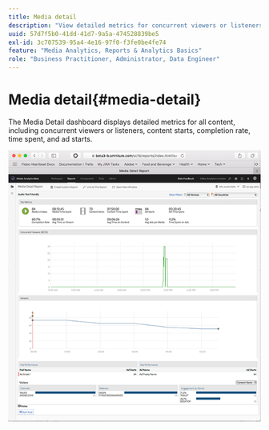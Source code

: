 ```yaml
---
title: Media detail
description: "View detailed metrics for concurrent viewers or listeners, content starts, completion rate, time spent, and ad starts on the Media Detail dashboard."
uuid: 57d7f5b0-41dd-41d7-9a5a-474528839be5
exl-id: 3c707539-95a4-4e16-97f0-f3fe0be4fe74
feature: "Media Analytics, Reports & Analytics Basics"
role: "Business Practitioner, Administrator, Data Engineer"
---
```

# Media detail{#media-detail}

The Media Detail dashboard displays detailed metrics for all content, including concurrent viewers or listeners, content starts, completion rate, time spent, and ad starts.

![](assets/media_detail.png)
